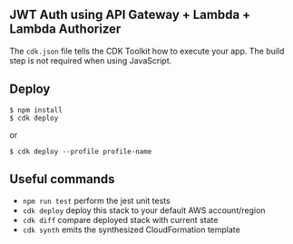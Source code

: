## JWT Auth using API Gateway + Lambda + Lambda Authorizer
The `cdk.json` file tells the CDK Toolkit how to execute your app. The build step is not required when using JavaScript.

## Deploy
```
$ npm install
$ cdk deploy
```
or
```
$ cdk deploy --profile profile-name
```

## Useful commands

 * `npm run test`         perform the jest unit tests
 * `cdk deploy`           deploy this stack to your default AWS account/region
 * `cdk diff`             compare deployed stack with current state
 * `cdk synth`            emits the synthesized CloudFormation template
